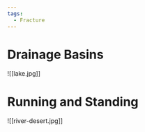 ```yaml
---
tags:
  - Fracture
---
```

# Drainage Basins

![[lake.jpg]]

# Running and Standing

![[river-desert.jpg]]